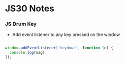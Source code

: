 
# JS30 Notes


### JS Drum Key

 - Add event listener to any key pressed on the window

```javascript

window.addEventListener('keydown', function (e) {
  console.log(msg)
});

```
